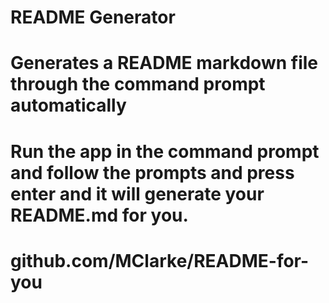 # README Generator
# Generates a README markdown file through the command prompt automatically
# Run the app in the command prompt and follow the prompts and press enter and it will generate your README.md for you.
# github.com/MClarke/README-for-you
                            
